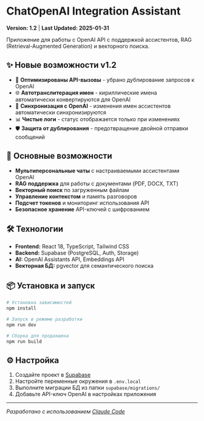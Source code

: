 # ChatOpenAI Integration Assistant

**Version: 1.2** | **Last Updated: 2025-01-31**

Приложение для работы с OpenAI API с поддержкой ассистентов, RAG (Retrieval-Augmented Generation) и векторного поиска.

## ✨ Новые возможности v1.2

- 🔧 **Оптимизированы API-вызовы** - убрано дублирование запросов к OpenAI
- 🌐 **Автотранслитерация имен** - кириллические имена автоматически конвертируются для OpenAI
- 🔄 **Синхронизация с OpenAI** - изменения имен ассистентов автоматически синхронизируются
- 📊 **Чистые логи** - статус отображается только при изменениях
- 🛡️ **Защита от дублирования** - предотвращение двойной отправки сообщений

## 🚀 Основные возможности

- **Мультиперсональные чаты** с настраиваемыми ассистентами OpenAI
- **RAG поддержка** для работы с документами (PDF, DOCX, TXT)
- **Векторный поиск** по загруженным файлам
- **Управление контекстом** и память разговоров
- **Подсчет токенов** и мониторинг использования API
- **Безопасное хранение** API-ключей с шифрованием

## 🛠️ Технологии

- **Frontend:** React 18, TypeScript, Tailwind CSS
- **Backend:** Supabase (PostgreSQL, Auth, Storage)
- **AI:** OpenAI Assistants API, Embeddings API
- **Векторная БД:** pgvector для семантического поиска

## 📦 Установка и запуск

```bash
# Установка зависимостей
npm install

# Запуск в режиме разработки
npm run dev

# Сборка для продакшена
npm run build
```

## ⚙️ Настройка

1. Создайте проект в [Supabase](https://supabase.com)
2. Настройте переменные окружения в `.env.local`
3. Выполните миграции БД из папки `supabase/migrations/`
4. Добавьте API-ключ OpenAI в настройках приложения

---

*Разработано с использованием [Claude Code](https://claude.ai/code)*